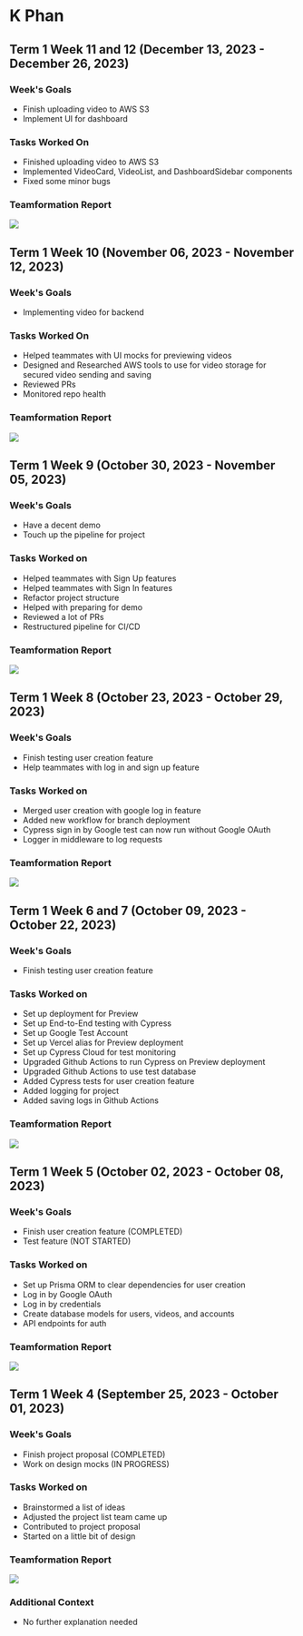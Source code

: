 # K Phan

## Term 1 Week 11 and 12 (December 13, 2023 - December 26, 2023)

### Week's Goals
- Finish uploading video to AWS S3
- Implement UI for dashboard

### Tasks Worked On
- Finished uploading video to AWS S3
- Implemented VideoCard, VideoList, and DashboardSidebar components
- Fixed some minor bugs

### Teamformation Report
![](./imgs/week-12-k-phan-tasks.png)

## Term 1 Week 10 (November 06, 2023 - November 12, 2023)

### Week's Goals
- Implementing video for backend

### Tasks Worked On
- Helped teammates with UI mocks for previewing videos
- Designed and Researched AWS tools to use for video storage for secured video sending and saving
- Reviewed PRs
- Monitored repo health

### Teamformation Report
![](./imgs/week-10-k-phan-tasks.png)

## Term 1 Week 9 (October 30, 2023 - November 05, 2023)

### Week's Goals

- Have a decent demo
- Touch up the pipeline for project

### Tasks Worked on
- Helped teammates with Sign Up features
- Helped teammates with Sign In features
- Refactor project structure
- Helped with preparing for demo
- Reviewed a lot of PRs
- Restructured pipeline for CI/CD

### Teamformation Report
![](./imgs/week-9-k-phan-tasks.png)

## Term 1 Week 8 (October 23, 2023 - October 29, 2023)

### Week's Goals

- Finish testing user creation feature
- Help teammates with log in and sign up feature

### Tasks Worked on

- Merged user creation with google log in feature
- Added new workflow for branch deployment
- Cypress sign in by Google test can now run without Google OAuth
- Logger in middleware to log requests

### Teamformation Report
![](./imgs/week-8-k-phan-tasks.png)


## Term 1 Week 6 and 7 (October 09, 2023 - October 22, 2023)

### Week's Goals

- Finish testing user creation feature

### Tasks Worked on

- Set up deployment for Preview
- Set up End-to-End testing with Cypress
- Set up Google Test Account
- Set up Vercel alias for Preview deployment
- Set up Cypress Cloud for test monitoring
- Upgraded Github Actions to run Cypress on Preview deployment
- Upgraded Github Actions to use test database
- Added Cypress tests for user creation feature
- Added logging for project
- Added saving logs in Github Actions

### Teamformation Report

![](./imgs/week-6-k-phan-tasks.png)

## Term 1 Week 5 (October 02, 2023 - October 08, 2023)

### Week's Goals

- Finish user creation feature (COMPLETED)
- Test feature (NOT STARTED)

### Tasks Worked on

- Set up Prisma ORM to clear dependencies for user creation
- Log in by Google OAuth
- Log in by credentials
- Create database models for users, videos, and accounts
- API endpoints for auth

### Teamformation Report

![](./imgs/week-5-k-phan-tasks.png)

## Term 1 Week 4 (September 25, 2023 - October 01, 2023)

### Week's Goals

- Finish project proposal (COMPLETED)
- Work on design mocks (IN PROGRESS)

### Tasks Worked on

- Brainstormed a list of ideas
- Adjusted the project list team came up
- Contributed to project proposal
- Started on a little bit of design

### Teamformation Report

![](./imgs/week-4-k-phan-tasks.png)

### Additional Context

- No further explanation needed
